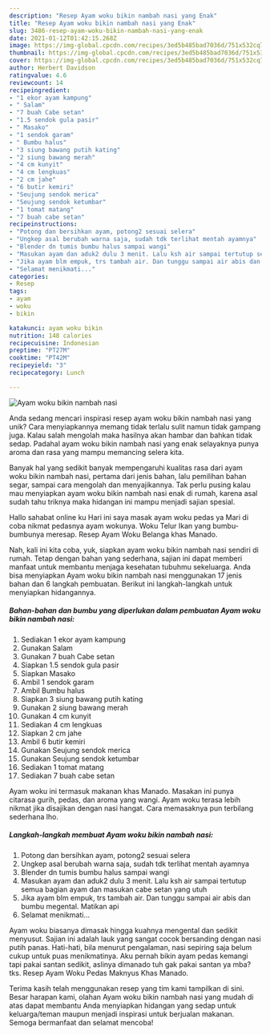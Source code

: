 ```yaml
---
description: "Resep Ayam woku bikin nambah nasi yang Enak"
title: "Resep Ayam woku bikin nambah nasi yang Enak"
slug: 3486-resep-ayam-woku-bikin-nambah-nasi-yang-enak
date: 2021-01-12T01:42:15.268Z
image: https://img-global.cpcdn.com/recipes/3ed5b485bad7036d/751x532cq70/ayam-woku-bikin-nambah-nasi-foto-resep-utama.jpg
thumbnail: https://img-global.cpcdn.com/recipes/3ed5b485bad7036d/751x532cq70/ayam-woku-bikin-nambah-nasi-foto-resep-utama.jpg
cover: https://img-global.cpcdn.com/recipes/3ed5b485bad7036d/751x532cq70/ayam-woku-bikin-nambah-nasi-foto-resep-utama.jpg
author: Herbert Davidson
ratingvalue: 4.6
reviewcount: 14
recipeingredient:
- "1 ekor ayam kampung"
- " Salam"
- "7 buah Cabe setan"
- "1.5 sendok gula pasir"
- " Masako"
- "1 sendok garam"
- " Bumbu halus"
- "3 siung bawang putih kating"
- "2 siung bawang merah"
- "4 cm kunyit"
- "4 cm lengkuas"
- "2 cm jahe"
- "6 butir kemiri"
- "Seujung sendok merica"
- "Seujung sendok ketumbar"
- "1 tomat matang"
- "7 buah cabe setan"
recipeinstructions:
- "Potong dan bersihkan ayam, potong2 sesuai selera"
- "Ungkep asal berubah warna saja, sudah tdk terlihat mentah ayamnya"
- "Blender dn tumis bumbu halus sampai wangi"
- "Masukan ayam dan aduk2 dulu 3 menit. Lalu ksh air sampai tertutup semua bagian ayam dan masukan cabe setan yang utuh"
- "Jika ayam blm empuk, trs tambah air. Dan tunggu sampai air abis dan bumbu megental. Matikan api"
- "Selamat menikmati..."
categories:
- Resep
tags:
- ayam
- woku
- bikin

katakunci: ayam woku bikin 
nutrition: 148 calories
recipecuisine: Indonesian
preptime: "PT27M"
cooktime: "PT42M"
recipeyield: "3"
recipecategory: Lunch

---
```



![Ayam woku bikin nambah nasi](https://img-global.cpcdn.com/recipes/3ed5b485bad7036d/751x532cq70/ayam-woku-bikin-nambah-nasi-foto-resep-utama.jpg)

Anda sedang mencari inspirasi resep ayam woku bikin nambah nasi yang unik? Cara menyiapkannya memang tidak terlalu sulit namun tidak gampang juga. Kalau salah mengolah maka hasilnya akan hambar dan bahkan tidak sedap. Padahal ayam woku bikin nambah nasi yang enak selayaknya punya aroma dan rasa yang mampu memancing selera kita.

Banyak hal yang sedikit banyak mempengaruhi kualitas rasa dari ayam woku bikin nambah nasi, pertama dari jenis bahan, lalu pemilihan bahan segar, sampai cara mengolah dan menyajikannya. Tak perlu pusing kalau mau menyiapkan ayam woku bikin nambah nasi enak di rumah, karena asal sudah tahu triknya maka hidangan ini mampu menjadi sajian spesial.

Hallo sahabat online ku Hari ini saya masak ayam woku pedas ya Mari di coba nikmat pedasnya ayam wokunya. Woku Telur Ikan yang bumbu-bumbunya meresap. Resep Ayam Woku Belanga khas Manado.


Nah, kali ini kita coba, yuk, siapkan ayam woku bikin nambah nasi sendiri di rumah. Tetap dengan bahan yang sederhana, sajian ini dapat memberi manfaat untuk membantu menjaga kesehatan tubuhmu sekeluarga. Anda bisa menyiapkan Ayam woku bikin nambah nasi menggunakan 17 jenis bahan dan 6 langkah pembuatan. Berikut ini langkah-langkah untuk menyiapkan hidangannya.

<!--inarticleads1-->

##### Bahan-bahan dan bumbu yang diperlukan dalam pembuatan Ayam woku bikin nambah nasi:

1. Sediakan 1 ekor ayam kampung
1. Gunakan  Salam
1. Gunakan 7 buah Cabe setan
1. Siapkan 1.5 sendok gula pasir
1. Siapkan  Masako
1. Ambil 1 sendok garam
1. Ambil  Bumbu halus
1. Siapkan 3 siung bawang putih kating
1. Gunakan 2 siung bawang merah
1. Gunakan 4 cm kunyit
1. Sediakan 4 cm lengkuas
1. Siapkan 2 cm jahe
1. Ambil 6 butir kemiri
1. Gunakan Seujung sendok merica
1. Gunakan Seujung sendok ketumbar
1. Sediakan 1 tomat matang
1. Sediakan 7 buah cabe setan


Ayam woku ini termasuk makanan khas Manado. Masakan ini punya citarasa gurih, pedas, dan aroma yang wangi. Ayam woku terasa lebih nikmat jika disajikan dengan nasi hangat. Cara memasaknya pun terbilang sederhana lho. 

<!--inarticleads2-->

##### Langkah-langkah membuat Ayam woku bikin nambah nasi:

1. Potong dan bersihkan ayam, potong2 sesuai selera
1. Ungkep asal berubah warna saja, sudah tdk terlihat mentah ayamnya
1. Blender dn tumis bumbu halus sampai wangi
1. Masukan ayam dan aduk2 dulu 3 menit. Lalu ksh air sampai tertutup semua bagian ayam dan masukan cabe setan yang utuh
1. Jika ayam blm empuk, trs tambah air. Dan tunggu sampai air abis dan bumbu megental. Matikan api
1. Selamat menikmati...


Ayam woku biasanya dimasak hingga kuahnya mengental dan sedikit menyusut. Sajian ini adalah lauk yang sangat cocok bersanding dengan nasi putih panas. Hati-hati, bila menurut pengalaman, nasi sepiring saja belum cukup untuk puas menikmatinya. Aku pernah bikin ayam pedas kemangi tapi pakai santan sedikit, aslinya dimanado tuh gak pakai santan ya mba? tks. Resep Ayam Woku Pedas Maknyus Khas Manado. 

Terima kasih telah menggunakan resep yang tim kami tampilkan di sini. Besar harapan kami, olahan Ayam woku bikin nambah nasi yang mudah di atas dapat membantu Anda menyiapkan hidangan yang sedap untuk keluarga/teman maupun menjadi inspirasi untuk berjualan makanan. Semoga bermanfaat dan selamat mencoba!
